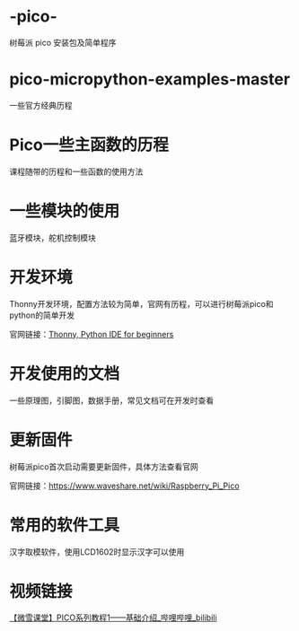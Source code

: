 # -pico-
树莓派 pico 安装包及简单程序

# pico-micropython-examples-master

一些官方经典历程

# Pico一些主函数的历程

课程随带的历程和一些函数的使用方法

# 一些模块的使用

蓝牙模块，舵机控制模块

# 开发环境

Thonny开发环境，配置方法较为简单，官网有历程，可以进行树莓派pico和python的简单开发

官网链接：[Thonny, Python IDE for beginners](https://thonny.org/)

# 开发使用的文档

一些原理图，引脚图，数据手册，常见文档可在开发时查看

# 更新固件

树莓派pico首次启动需要更新固件，具体方法查看官网

官网链接：https://www.waveshare.net/wiki/Raspberry_Pi_Pico

# 常用的软件工具

汉字取模软件，使用LCD1602时显示汉字可以使用

# 视频链接

[【微雪课堂】PICO系列教程1——基础介绍_哔哩哔哩_bilibili](https://www.bilibili.com/video/BV1CV411e7ZQ/?spm_id_from=333.788&vd_source=8cf4a7096f25ac3218a1e0dced53aecb)
